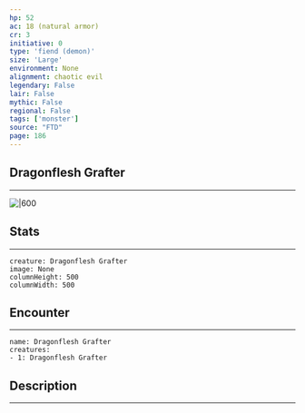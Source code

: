 ```yaml
---
hp: 52
ac: 18 (natural armor)
cr: 3
initiative: 0
type: 'fiend (demon)'    
size: 'Large'
environment: None
alignment: chaotic evil
legendary: False
lair: False
mythic: False
regional: False
tags: ['monster']
source: "FTD"
page: 186
---
```


## Dragonflesh Grafter
---

![|600](D:/Program%20Files/5e.tools/img/bestiary/FTD/Dragonflesh%20Grafter.webp)

## Stats
---

```statblock
creature: Dragonflesh Grafter
image: None
columnHeight: 500
columnWidth: 500
```

## Encounter
---

```encounter-table
name: Dragonflesh Grafter
creatures:
- 1: Dragonflesh Grafter
```

## Description
---





